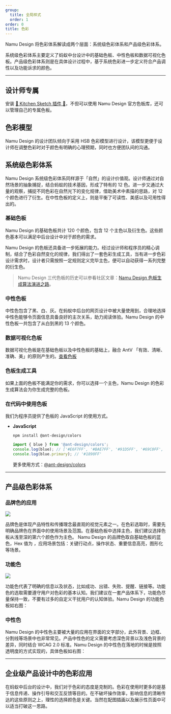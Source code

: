 ```yaml
---
group:
  title: 全局样式
  order: 1
order: 0
title: 色彩
---
```


Namu Design 将色彩体系解读成两个层面：系统级色彩体系和产品级色彩体系。

系统级色彩体系主要定义了蚂蚁中台设计中的基础色板、中性色板和数据可视化色板。产品级色彩体系则是在具体设计过程中，基于系统色彩进一步定义符合产品调性以及功能诉求的颜色。

---

## 设计师专属

安装 [💎 Kitchen Sketch 插件 💎](https://kitchen.alipay.com)，不但可以使用 Namu Design 官方色板库，还可以管理自己的专属色板。

## 色彩模型

Namu Design 的设计团队倾向于采用 HSB 色彩模型进行设计，该模型更便于设计师在调整色彩时对于颜色有明确的心理预期，同时也方便团队间的沟通。

## 系统级色彩体系

Namu Design 系统级色彩体系同样源于「自然」的设计价值观。设计师通过对自然场景的抽象捕捉，结合蚂蚁的技术基因，形成了特有的 12 色。进一步又通过大量的观察，捕捉不同色彩在自然光下的变化规律，借助美术中素描的思路，对 12 个颜色进行了衍生。在中性色板的定义上，则是平衡了可读性、美感以及可用性得出的。

### 基础色板

Namu Design 的基础色板共计 120 个颜色，包含 12 个主色以及衍生色。这些颜色基本可以满足中后台设计中对于颜色的需求。

<ColorPalettes></ColorPalettes>

Namu Design 的色板还具备进一步拓展的能力。经过设计师和程序员的精心调制，结合了色彩自然变化的规律，我们得出了一套色彩生成工具，当有进一步色彩设计需求时，设计者只需按照一定规则定义完毕主色，便可以自动获得一系列完整的衍生色。

> Namu Design 三代色板的历史可以参看社区文章：[Namu Design 色板生成算法演进之路](https://zhuanlan.zhihu.com/p/32422584)。

### 中性色板

中性色包含了黑、白、灰。在蚂蚁中后台的网页设计中被大量使用到，合理地选择中性色能够令页面信息具备良好的主次关系，助力阅读体验。Namu Design 的中性色板一共包含了从白到黑的 13 个颜色。

<Palette direction="horizontal"></Palette>

### 数据可视化色板

数据可视化色板是在基础色板以及中性色板的基础上，融合 AntV 「有效、清晰、准确、美」的原则产生的。[查看色板](https://antv.vision/zh/docs/specification/language/palette)

### 色板生成工具

如果上面的色板不能满足你的需求，你可以选择一个主色，Namu Design 的色彩生成算法会为你生成完整的色板。

<ColorPaletteTool></ColorPaletteTool>

### 在代码中使用色板

我们为程序员提供了色板的 JavaScript 的使用方式。

- **JavaScript**

  ```
  npm install @ant-design/colors
  ```

  ```js
  import { blue } from '@ant-design/colors';
  console.log(blue); // ['#E6F7FF', '#BAE7FF', '#91D5FF', '#69C0FF', '#40A9FF', '#1890FF', '#096DD9', '#0050B3', '#003A8C', '#002766']
  console.log(blue.primary); // '#1890FF'
  ```

  更多使用方式：[@ant-design/colors](https://www.npmjs.com/package/@ant-design/colors)

---

## 产品级色彩体系

### 品牌色的应用

<ImagePreview>
<img class="preview-img no-padding" src="https://gw.alipayobjects.com/mdn/rms_08e378/afts/img/A*1c74TKxuEW4AAAAAAAAAAABkARQnAQ">
</ImagePreview>

品牌色是体现产品特性和传播理念最直观的视觉元素之一。在色彩选取时，需要先明确品牌色在界面中的使用场景及范围。在基础色板中选择主色，我们建议选择色板从浅至深的第六个颜色作为主色。 Namu Design 的品牌色取自基础色板的蓝色，Hex 值为 <ColorChunk color="#1890ff" /></ColorChunk>，应用场景包括：关键行动点，操作状态、重要信息高亮，图形化等场景。

### 功能色

<ImagePreview>
<img class="preview-img no-padding" src="https://gw.alipayobjects.com/mdn/rms_08e378/afts/img/A*QY4JRa92gHQAAAAAAAAAAABkARQnAQ">
</ImagePreview>

功能色代表了明确的信息以及状态，比如成功、出错、失败、提醒、链接等。功能色的选取需要遵守用户对色彩的基本认知。我们建议在一套产品体系下，功能色尽量保持一致，不要有过多的自定义干扰用户的认知体验。Namu Design 的功能色板如右图：

### 中性色

<ImagePreview>
  <TokenCompare tokenNames="colorTextHeading|colorText|colorTextSecondary|colorTextDisabled|colorBorder|colorSplit|colorBgLayout"></TokenCompare>
</ImagePreview>

Namu Design 的中性色主要被大量的应用在界面的文字部分，此外背景、边框、分割线等场景中也非常常见。产品中性色的定义需要考虑深色背景以及浅色背景的差异，同时结合 WCAG 2.0 标准。Namu Design 的中性色在落地的时候是按照透明度的方式实现的，具体色板如右图：

---

## 企业级产品设计中的色彩应用

在蚂蚁中后台的设计中，我们对于色彩的态度是克制的。色彩在使用时更多的是基于信息传递、操作引导和交互反馈等目的。在不破坏操作效率，影响信息的清晰传达的这些原则之上，理性的选择颜色是关键。当然在配图插画以及展示性页面中可以适当打破这一思路。
